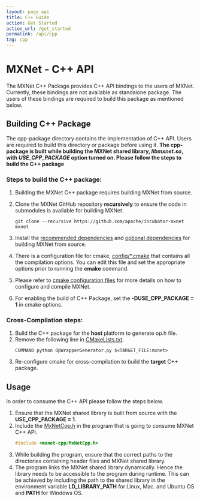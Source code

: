 ```yaml
---
layout: page_api
title: C++ Guide
action: Get Started
action_url: /get_started
permalink: /api/cpp
tag: cpp
---
```

<!--- Licensed to the Apache Software Foundation (ASF) under one -->
<!--- or more contributor license agreements.  See the NOTICE file -->
<!--- distributed with this work for additional information -->
<!--- regarding copyright ownership.  The ASF licenses this file -->
<!--- to you under the Apache License, Version 2.0 (the -->
<!--- "License"); you may not use this file except in compliance -->
<!--- with the License.  You may obtain a copy of the License at -->

<!---   http://www.apache.org/licenses/LICENSE-2.0 -->

<!--- Unless required by applicable law or agreed to in writing, -->
<!--- software distributed under the License is distributed on an -->
<!--- "AS IS" BASIS, WITHOUT WARRANTIES OR CONDITIONS OF ANY -->
<!--- KIND, either express or implied.  See the License for the -->
<!--- specific language governing permissions and limitations -->
<!--- under the License. -->

# MXNet - C++ API

The MXNet C++ Package provides C++ API bindings to the users of MXNet.  Currently, these bindings are not available as standalone package.
The users of these bindings are required to build this package as mentioned below.

## Building C++ Package

The cpp-package directory contains the implementation of C++ API. Users are required to build this directory or package before using it. 
**The cpp-package is built while building the MXNet shared library, *libmxnet.so*, with *USE\_CPP\_PACKAGE* option turned on. Please follow the steps to build the C++ package**

### Steps to build the C++ package:
1.  Building the MXNet C++ package requires building MXNet from source.
2.  Clone the MXNet GitHub repository **recursively** to ensure the code in submodules is available for building MXNet.
	```
	git clone --recursive https://github.com/apache/incubator-mxnet mxnet
	```

3.  Install the [recommended dependencies](https://mxnet.apache.org/versions/master/get_started/build_from_source.html#installing-mxnet's-recommended-dependencies) and [optional dependencies](https://mxnet.apache.org/versions/master/get_started/build_from_source.html#overview-of-optional-dependencies-and-optional-features) for building MXNet from source.
4.  There is a configuration file for cmake, [config/*.cmake](<https://github.com/apache/incubator-mxnet/tree/master/config>) that contains all the compilation options. You can edit this file and set the appropriate options prior to running the **cmake** command.
5.  Please refer to  [cmake configuration files](https://github.com/apache/incubator-mxnet/blob/970a2cfbe77d09ee610fdd70afca1a93247cf4fb/config/linux_gpu.cmake#L18-L37) for more details on how to configure and compile MXNet.
6.  For enabling the build of C++ Package, set the **-DUSE\_CPP\_PACKAGE = 1** in cmake options.

### Cross-Compilation steps:
1.  Build the C++ package for the **host** platform to generate op.h file.
2.  Remove the following line in [CMakeLists.txt](<https://github.com/apache/incubator-mxnet/blob/master/cpp-package/CMakeLists.txt#L15>).
    ```
	COMMAND python OpWrapperGenerator.py $<TARGET_FILE:mxnet>
	``` 
3.  Re-configure cmake for cross-compilation to build the **target** C++ package.

## Usage

In order to consume the C++ API please follow the steps below.

1. Ensure that the MXNet shared library is built from source with the **USE\_CPP\_PACKAGE = 1**.
2. Include the [MxNetCpp.h](<https://github.com/apache/incubator-mxnet/blob/master/cpp-package/include/mxnet-cpp/MxNetCpp.h>) in the program that is going to consume MXNet C++ API.
	```c++
	#include <mxnet-cpp/MxNetCpp.h>
	```
3. While building the program, ensure that the correct paths to the directories containing header files and MXNet shared library.
4. The program links the MXNet shared library dynamically. Hence the library needs to be accessible to the program during runtime. This can be achieved by including the path to the shared library in the environment variable  **LD\_LIBRARY\_PATH** for Linux, Mac. and Ubuntu OS and **PATH** for Windows OS.
